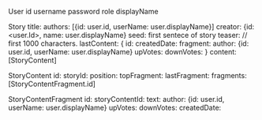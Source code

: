 User
id
username
password
role
displayName

Story
title: <String>
authors: [{id: user.id, userName: user.displayName}]
creator: {id: <user.Id>, name: user.displayName}
seed: <String> first sentece of story
teaser: <string> // first 1000 characters.
lastContent: {
id: <number>
createdDate: <date mills>
fragment: <string>
author: {id: user.id, userName: user.displayName}
upVotes: <number>
downVotes: <number>
}
content: [StoryContent]

StoryContent
id: <number>
storyId: <number>
position: <number>
topFragment: <StoryContentFragment>
lastFragment: <StoryContentFragment>
fragments: [StoryContentFragment.id]

StoryContentFragment
id: <number>
storyContentId: <number>
text: <String>
author: {id: user.id, userName: user.displayName}
upVotes: <number>
downVotes: <number>
createdDate: <Date mills>
